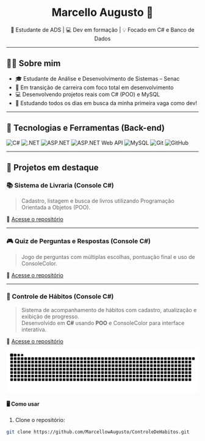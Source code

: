 <h1 align="center">Marcello Augusto 🚀</h1>
<p align="center">🎯 Estudante de ADS | 💻 Dev em formação | 💡 Focado em C# e Banco de Dados</p>

---

## 👨‍💻 Sobre mim

- 🎓 Estudante de Análise e Desenvolvimento de Sistemas – Senac  
- 💼 Em transição de carreira com foco total em desenvolvimento  
- 💻 Desenvolvendo projetos reais com C# (POO) e MySQL  
- 🧠 Estudando todos os dias em busca da minha primeira vaga como dev!

---

## 🧰 Tecnologias e Ferramentas (Back-end)

![C#](https://img.shields.io/badge/C%23-239120?style=for-the-badge&logo=csharp&logoColor=white)
![.NET](https://img.shields.io/badge/.NET-512BD4?style=for-the-badge&logo=dotnet&logoColor=white)
![ASP.NET](https://img.shields.io/badge/ASP.NET-512BD4?style=for-the-badge&logo=dotnet&logoColor=white)
![ASP.NET Web API](https://img.shields.io/badge/ASP.NET%20Web%20API-5C2D91?style=for-the-badge&logo=dotnet&logoColor=white)
![MySQL](https://img.shields.io/badge/MySQL-4479A1?style=for-the-badge&logo=mysql&logoColor=white)
![Git](https://img.shields.io/badge/Git-F05032?style=for-the-badge&logo=git&logoColor=white)
![GitHub](https://img.shields.io/badge/GitHub-181717?style=for-the-badge&logo=github&logoColor=white)

---

## 📌 Projetos em destaque

### 📚 Sistema de Livraria (Console C#)
> Cadastro, listagem e busca de livros utilizando Programação Orientada a Objetos (POO).

🔗 [Acesse o repositório](https://github.com/MarcellowAugusto/SistemaLivraria)

---

### 🎮 Quiz de Perguntas e Respostas (Console C#)
> Jogo de perguntas com múltiplas escolhas, pontuação final e uso de ConsoleColor.

🔗 [Acesse o repositório](https://github.com/MarcellowAugusto/JogoDePerguntas)

---

### 🌱 Controle de Hábitos (Console C#)
> Sistema de acompanhamento de hábitos com cadastro, atualização e exibição de progresso.  
> Desenvolvido em **C#** usando **POO** e ConsoleColor para interface interativa.

🔗 [Acesse o repositório](https://github.com/MarcellowAugusto/Controle-de-Habitos)

<p align="center"> <picture> <source media="(prefers-color-scheme: dark)" srcset="https://raw.githubusercontent.com/MarcellowAugusto/MarcellowAugusto/output/github-contribution-grid-snake-dark.svg"> <source media="(prefers-color-scheme: light)" srcset="https://raw.githubusercontent.com/MarcellowAugusto/MarcellowAugusto/output/github-contribution-grid-snake.svg"> <img alt="github contribution grid snake animation" src="https://raw.githubusercontent.com/MarcellowAugusto/MarcellowAugusto/output/github-contribution-grid-snake.svg"> </picture> </p>

#### 🖥️ Como usar
1. Clone o repositório:
```bash
git clone https://github.com/MarcellowAugusto/ControleDeHabitos.git

